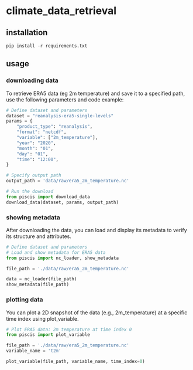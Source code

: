 # climate_data_retrieval

## installation
```
pip install -r requirements.txt
```

## usage

### downloading data
To retrieve ERA5 data (eg 2m temperature) and save it to a specified path, use the following parameters and code example:
```python
# Define dataset and parameters
dataset = "reanalysis-era5-single-levels"
params = {
    "product_type": "reanalysis",
    "format": "netcdf",
    "variable": ["2m_temperature"],
    "year": "2020",
    "month": "01",
    "day": "01",
    "time": "12:00",
}

# Specify output path
output_path = 'data/raw/era5_2m_temperature.nc'

# Run the download
from piscis import download_data
download_data(dataset, params, output_path)

```

### showing metadata
After downloading the data, you can load and display its metadata to verify its structure and attributes.

```python
# Define dataset and parameters
# Load and show metadata for ERA5 data
from piscis import nc_loader, show_metadata

file_path = './data/raw/era5_2m_temperature.nc'

data = nc_loader(file_path)
show_metadata(file_path)
```

### plotting data
You can plot a 2D snapshot of the data (e.g., 2m_temperature) at a specific time index using plot_variable.

```python
# Plot ERA5 data: 2m temperature at time index 0
from piscis import plot_variable

file_path = './data/raw/era5_2m_temperature.nc'
variable_name = 't2m'

plot_variable(file_path, variable_name, time_index=0)
```

